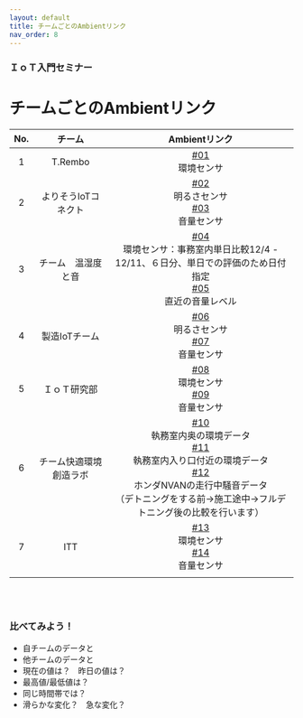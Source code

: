 ```yaml
---
layout: default
title: チームごとのAmbientリンク
nav_order: 8
---
```


### ＩｏＴ入門セミナー
# チームごとのAmbientリンク


| No.| チーム  | Ambientリンク  |
| :------------: | :------------: | :------------:  |
| 1 | T.Rembo | [#01](https://ambidata.io/bd/board.html?id=69479)<br>環境センサ |
| 2 | よりそうIoTコネクト | [#02](https://ambidata.io/bd/board.html?id=69975)<br>明るさセンサ<br>[#03](https://ambidata.io/bd/board.html?id=70388)<br>音量センサ |
| 3 | チーム　温湿度と音 | [#04](https://ambidata.io/bd/board.html?id=71839)<br>環境センサ：事務室内単日比較12/4 - 12/11、６日分、単日での評価のため日付指定 <br>[#05](https://ambidata.io/bd/board.html?id=69480)<br>直近の音量レベル|
| 4 | 製造IoTチーム | [#06](https://ambidata.io/bd/board.html?id=69486)<br>明るさセンサ<br>[#07](https://ambidata.io/bd/board.html?id=69487)<br>音量センサ |
| 5 | ＩｏＴ研究部 | [#08](https://ambidata.io/bd/board.html?id=71271)<br>環境センサ<br>[#09](https://ambidata.io/bd/board.html?id=69554)<br>音量センサ |
| 6 | チーム快適環境創造ラボ | [#10](https://ambidata.io/bd/board.html?id=70600)<br>執務室内奥の環境データ<br>[#11](https://ambidata.io/bd/board.html?id=69555)<br>執務室内入り口付近の環境データ<br>[#12](https://ambidata.io/bd/board.html?id=69557)<br>ホンダNVANの走行中騒音データ<br>（デトニングをする前→施工途中→フルデトニング後の比較を行います） |
| 7 | ITT | [#13](https://ambidata.io/bd/board.html?id=69968)<br>環境センサ<br>[#14](https://ambidata.io/bd/board.html?id=69973)<br>音量センサ |
|  |  |  |



<br><br>

### 比べてみよう！
- 自チームのデータと
- 他チームのデータと
- 現在の値は？　昨日の値は？
- 最高値/最低値は？
- 同じ時間帯では？
- 滑らかな変化？　急な変化？